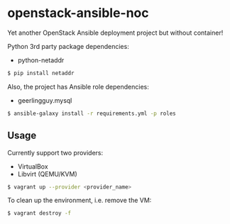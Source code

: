 openstack-ansible-noc
=====================


Yet another OpenStack Ansible deployment project but without container!

Python 3rd party package dependencies:

* python-netaddr

~~~ sh
$ pip install netaddr
~~~

Also, the project has Ansible role dependencies:

* geerlingguy.mysql

~~~ sh
$ ansible-galaxy install -r requirements.yml -p roles
~~~


Usage
-----

Currently support two providers:

* VirtualBox
* Libvirt (QEMU/KVM)

~~~ sh
$ vagrant up --provider <provider_name>
~~~

To clean up the environment, i.e. remove the VM:

~~~ sh
$ vagrant destroy -f
~~~


